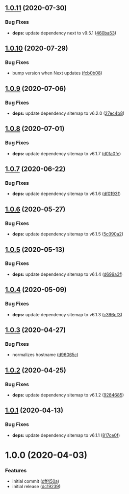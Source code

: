 ## [1.0.11](https://github.com/newhighsco/next-plugin-sitemap/compare/v1.0.10...v1.0.11) (2020-07-30)


### Bug Fixes

* **deps:** update dependency next to v9.5.1 ([460ba53](https://github.com/newhighsco/next-plugin-sitemap/commit/460ba5361f394d9ba252bfad21259c6aa5ebe796))

## [1.0.10](https://github.com/newhighsco/next-plugin-sitemap/compare/v1.0.9...v1.0.10) (2020-07-29)


### Bug Fixes

* bump version when Next updates ([fcb0b08](https://github.com/newhighsco/next-plugin-sitemap/commit/fcb0b0854e58d2da67e522da2dfd18e5abf0411d))

## [1.0.9](https://github.com/newhighsco/next-plugin-sitemap/compare/v1.0.8...v1.0.9) (2020-07-06)


### Bug Fixes

* **deps:** update dependency sitemap to v6.2.0 ([27ec4b8](https://github.com/newhighsco/next-plugin-sitemap/commit/27ec4b8d0b74bd2418d82a5279cfb803f1c80b85))

## [1.0.8](https://github.com/newhighsco/next-plugin-sitemap/compare/v1.0.7...v1.0.8) (2020-07-01)


### Bug Fixes

* **deps:** update dependency sitemap to v6.1.7 ([d0fa0fe](https://github.com/newhighsco/next-plugin-sitemap/commit/d0fa0fecfdd92f6295f389a71057bffaa88a44aa))

## [1.0.7](https://github.com/newhighsco/next-plugin-sitemap/compare/v1.0.6...v1.0.7) (2020-06-22)


### Bug Fixes

* **deps:** update dependency sitemap to v6.1.6 ([df0193f](https://github.com/newhighsco/next-plugin-sitemap/commit/df0193f6d416475ae24c45311b149c837bf96ae4))

## [1.0.6](https://github.com/newhighsco/next-plugin-sitemap/compare/v1.0.5...v1.0.6) (2020-05-27)


### Bug Fixes

* **deps:** update dependency sitemap to v6.1.5 ([5c090a2](https://github.com/newhighsco/next-plugin-sitemap/commit/5c090a29a4becb547887f9f13832c23ea2678367))

## [1.0.5](https://github.com/newhighsco/next-plugin-sitemap/compare/v1.0.4...v1.0.5) (2020-05-13)


### Bug Fixes

* **deps:** update dependency sitemap to v6.1.4 ([d699a3f](https://github.com/newhighsco/next-plugin-sitemap/commit/d699a3f445ae82187722957cb5310a7281b367fe))

## [1.0.4](https://github.com/newhighsco/next-plugin-sitemap/compare/v1.0.3...v1.0.4) (2020-05-09)


### Bug Fixes

* **deps:** update dependency sitemap to v6.1.3 ([c366cf3](https://github.com/newhighsco/next-plugin-sitemap/commit/c366cf32bd155475b748d6ed98cc52e0069d9dca))

## [1.0.3](https://github.com/newhighsco/next-plugin-sitemap/compare/v1.0.2...v1.0.3) (2020-04-27)


### Bug Fixes

* normalizes hostname ([d96065c](https://github.com/newhighsco/next-plugin-sitemap/commit/d96065cbc565b16bd9c4ae6ce4293d0c575169c5))

## [1.0.2](https://github.com/newhighsco/next-plugin-sitemap/compare/v1.0.1...v1.0.2) (2020-04-25)


### Bug Fixes

* **deps:** update dependency sitemap to v6.1.2 ([9284685](https://github.com/newhighsco/next-plugin-sitemap/commit/9284685bb3fec4369055bc0019e709298f6d283a))

## [1.0.1](https://github.com/newhighsco/next-plugin-sitemap/compare/v1.0.0...v1.0.1) (2020-04-13)


### Bug Fixes

* **deps:** update dependency sitemap to v6.1.1 ([817ce0f](https://github.com/newhighsco/next-plugin-sitemap/commit/817ce0f9ecb7448626d189ac922b48181ec3c2ca))

# 1.0.0 (2020-04-03)


### Features

* initial commit ([dff450a](https://github.com/newhighsco/next-plugin-sitemap/commit/dff450a9619748f52e43b9936651a56c10c4c79e))
* initial release ([dc19239](https://github.com/newhighsco/next-plugin-sitemap/commit/dc1923915ee79da28edecf424dfeaa3922ff7d29))

